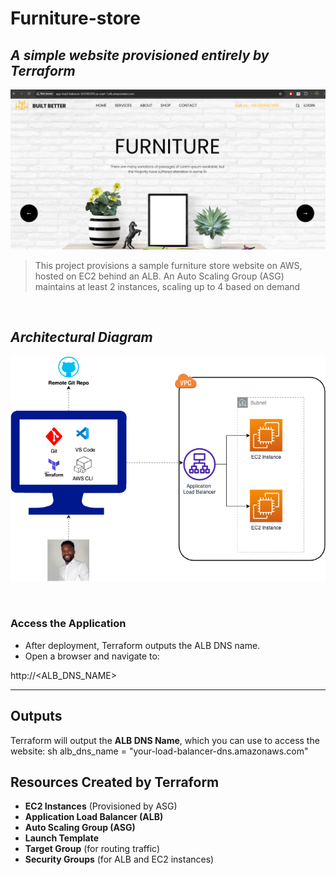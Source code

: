 # Furniture-store
## ***A simple website provisioned entirely by Terraform***
![Alt text](DIagrams/website_sample.png)

> This project provisions a sample furniture store website on AWS, hosted on EC2 behind an ALB. An Auto Scaling Group (ASG) maintains at  least 2 instances, scaling up to 4 based on demand

<br>

## ***Architectural Diagram***
![Alt text](DIagrams/Furniture_App.drawio.png)

<br>

### **Access the Application**
- After deployment, Terraform outputs the ALB DNS name.
- Open a browser and navigate to:
  
http://<ALB_DNS_NAME>

---

## **Outputs**
Terraform will output the **ALB DNS Name**, which you can use to access the website:
sh
alb_dns_name = "your-load-balancer-dns.amazonaws.com"


## **Resources Created by Terraform**
- **EC2 Instances** (Provisioned by ASG)
- **Application Load Balancer (ALB)**
- **Auto Scaling Group (ASG)**
- **Launch Template**
- **Target Group** (for routing traffic)
- **Security Groups** (for ALB and EC2 instances)
